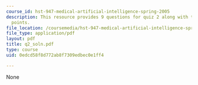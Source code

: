 ```yaml
---
course_id: hst-947-medical-artificial-intelligence-spring-2005
description: This resource provides 9 questions for quiz 2 along with their grading
  points.
file_location: /coursemedia/hst-947-medical-artificial-intelligence-spring-2005/0edcd58f8d772ab8f7309edbec0e1ff4_q2_soln.pdf
file_type: application/pdf
layout: pdf
title: q2_soln.pdf
type: course
uid: 0edcd58f8d772ab8f7309edbec0e1ff4

---
```

None